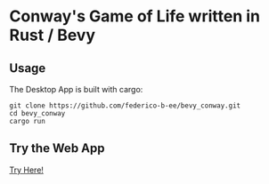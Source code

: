 # Conway's Game of Life written in Rust / Bevy

## Usage

The Desktop App is built with cargo:

```shell
git clone https://github.com/federico-b-ee/bevy_conway.git
cd bevy_conway
cargo run 
```
## Try the Web App

[Try Here!](https://federico-b-ee.github.io/bevy_conway/)
